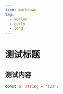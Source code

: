```yaml
---
icon: markdown
tag:
  - yellow
  - curly
  - long
---
```

# 测试标题
## 测试内容
```typescript
const a: string = '123';
```